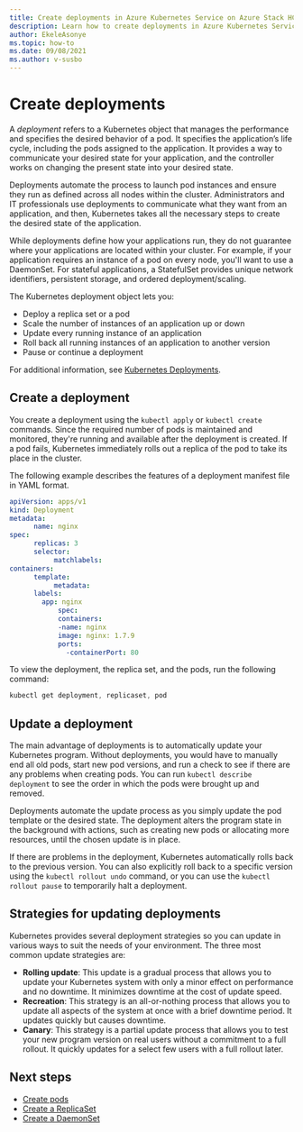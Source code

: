 ```yaml
---
title: Create deployments in Azure Kubernetes Service on Azure Stack HCI
description: Learn how to create deployments in Azure Kubernetes Service (AKS) on Azure Stack HCI.
author: EkeleAsonye
ms.topic: how-to
ms.date: 09/08/2021
ms.author: v-susbo
---
```


# Create deployments

A _deployment_ refers to a Kubernetes object that manages the performance and specifies the desired behavior of a pod. It specifies the application’s life cycle, including the pods assigned to the application. It provides a way to communicate your desired state for your application, and the controller works on changing the present state into your desired state.

Deployments automate the process to launch pod instances and ensure they run as defined across all nodes within the cluster. Administrators and IT professionals use deployments to communicate what they want from an application, and then, Kubernetes takes all the necessary steps to create the desired state of the application.

While deployments define how your applications run, they do not guarantee where your applications are located within your cluster. For example, if your application requires an instance of a pod on every node, you'll want to use a DaemonSet. For stateful applications, a StatefulSet provides unique network identifiers, persistent storage, and ordered deployment/scaling. 

The Kubernetes deployment object lets you:

- Deploy a replica set or a pod
- Scale the number of instances of an application up or down
- Update every running instance of an application
- Roll back all running instances of an application to another version
- Pause or continue a deployment

For additional information, see [Kubernetes Deployments](https://kubernetes.io/docs/concepts/workloads/controllers/deployment/).

## Create a deployment

You create a deployment using the `kubectl apply` or `kubectl create` commands. Since the required number of pods is maintained and monitored, they're running and available after the deployment is created. If a pod fails, Kubernetes immediately rolls out a replica of the pod to take its place in the cluster.

The following example describes the features of a deployment manifest file in YAML format.

```yml
apiVersion: apps/v1  
kind: Deployment  
metadata: 
      name: nginx
spec:  
      replicas: 3
      selector:
           matchlabels:
containers:
      template:
           metadata:
      labels:
        app: nginx
            spec:  
      	    containers:  
       	    -name: nginx  
       	    image: nginx: 1.7.9
       	    ports:  
        	  -containerPort: 80  
```

To view the deployment, the replica set, and the pods, run the following command:

```powershell
kubectl get deployment, replicaset, pod
```

## Update a deployment

The main advantage of deployments is to automatically update your Kubernetes program. Without deployments, you would have to manually end all old pods, start new pod versions, and run a check to see if there are any problems when creating pods. You can run `kubectl describe deployment` to see the order in which the pods were brought up and removed.

Deployments automate the update process as you simply update the pod template or the desired state. The deployment alters the program state in the background with actions, such as creating new pods or allocating more resources, until the chosen update is in place.

If there are problems in the deployment, Kubernetes automatically rolls back to the previous version. You can also explicitly roll back to a specific version using the `kubectl rollout undo` command, or you can use the `kubectl rollout pause` to temporarily halt a deployment.

## Strategies for updating deployments

Kubernetes provides several deployment strategies so you can update in various ways to suit the needs of your environment. The three most common update strategies are:

- **Rolling update**: This update is a gradual process that allows you to update your Kubernetes system with only a minor effect on performance and no downtime. It minimizes downtime at the cost of update speed.
- **Recreation**: This strategy is an all-or-nothing process that allows you to update all aspects of the system at once with a brief downtime period. It updates quickly but causes downtime.
- **Canary**: This strategy is a partial update process that allows you to test your new program version on real users without a commitment to a full rollout. It quickly updates for a select few users with a full rollout later.

## Next steps

- [Create pods](create-pods.md)
- [Create a ReplicaSet](create-replicasets.md)
- [Create a DaemonSet](create-daemonsets.md)